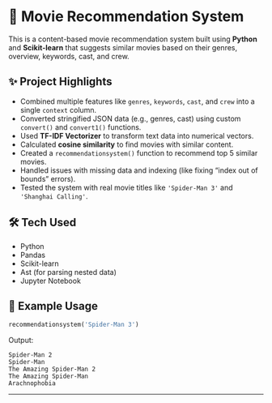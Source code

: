 
# 🎥 Movie Recommendation System

This is a content-based movie recommendation system built using **Python** and **Scikit-learn** that suggests similar movies based on their genres, overview, keywords, cast, and crew.

## ✨ Project Highlights

- Combined multiple features like `genres`, `keywords`, `cast`, and `crew` into a single `context` column.
- Converted stringified JSON data (e.g., genres, cast) using custom `convert()` and `convert1()` functions.
- Used **TF-IDF Vectorizer** to transform text data into numerical vectors.
- Calculated **cosine similarity** to find movies with similar content.
- Created a `recommendationsystem()` function to recommend top 5 similar movies.
- Handled issues with missing data and indexing (like fixing “index out of bounds” errors).
- Tested the system with real movie titles like `'Spider-Man 3'` and `'Shanghai Calling'`.

## 🛠️ Tech Used

- Python
- Pandas
- Scikit-learn
- Ast (for parsing nested data)
- Jupyter Notebook

## 🧪 Example Usage

```python
recommendationsystem('Spider-Man 3')
```

Output:
```
Spider-Man 2  
Spider-Man  
The Amazing Spider-Man 2  
The Amazing Spider-Man  
Arachnophobia
```

---

